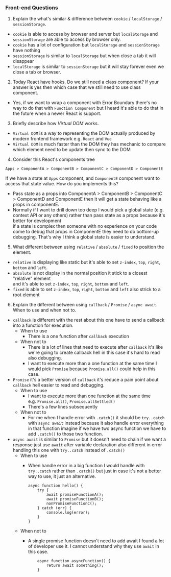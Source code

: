 ### Front-end Questions

1. Explain the what's similar & difference between `cookie` / `localStorage` / `sessionStorage`.
- `cookie` is able to access by browser and server but `localStorage` and `sessionStorage` are able to access by browser only.
- `cookie` has a lot of configuration but `localStorage` and `sessionStorage` have nothing
- `sessionStorage` is similar to `localStorage` but when close a tab it will disappear
- `localStorage` is similar to `sessionStorage` but it will stay forever even we close a tab or browser.

2. Today React have hooks. Do we still need a class component? If your answer is yes then which case that we still need to use class component.
- Yes, if we want to wrap a component with Error Boundary there's no way to do that with `Function Component` but I heard it's able to do that in the future when a newer React is support.

3. Briefly describe how *Virtual DOM* works.
- `Virtual DOM` is a way to representing the DOM actually produced by modern frontend framework e.g. `React` and `Vue`
- `Virtual DOM` is much faster than the DOM they has mechanic to compare which element need to be update then sync to the DOM

4. Consider this React's components tree
```
Apps > ComponentA > ComponentB > ComponentC > ComponentD > ComponentE
```

If we have a state at `Apps` component, and `ComponentE` component want to access that state value. How do you implements this?
- Pass state as a props into ComponentA > ComponentB > ComponentC > ComponentD and ComponentE then it will get a state behaving like a props in componentE.
- Normally if I want to drill down too deep I would pick a global state (e.g. context API or any others) rather than pass state as a props because it's better for development<br/> if a state is complex then someone with no experience on your code come to debug that props in ComponentE they need to do bottom-up debugging. That's why I think a global state is easier to understand.

5. What different between using `relative` / `absolute` / `fixed` to position the element.
- `relative` is displaying like static but it's able to set `z-index`, `top`, `right`, `bottom` and `left`.
- `absolute` is not display in the normal position it stick to a closest "relative" element<br/> and it's able to set `z-index`, `top`, `right`, `bottom` and `left`.
- `fixed` is able to set `z-index`, `top`, `right`, `bottom` and `left` also strick to a root element

6. Explain the different between using `callback` / `Promise` / `async await`. When to use and when not to.
- `callback` is different with the rest about this one have to send a callback into a function for execution.
    - When to use
        - There is a one function after `callback` execution
    - When not to
        - There is a lot of lines that need to execute after `callback` it's like we're going to create callback hell in this case it's hard to read also debugging.
        - I want to execute more than a one function at the same time I would pick `Promise` because `Promise.all()` could help in this case.
- `Promise` it's a better version of `callback` it's reduce a pain point about `callback` hell easier to read and debugging.
    - When to use
        - I want to execute more than one function at the same time <br/> e.g. `Promise.all()`, `Promise.allSettled()`
        - There's a few lines subsequently
    - When not to
        - For me when I handle error with `.catch()` it should be `try..catch` with `async await` instead because it also handle error everything in that function imagine if we have two async function we have to add `.catch()` to those two function.
- `async await` is similar to `Promise` but it doesn't need to chain if we want a response just use `await` after variable declaration also different in error handling this one with `try..catch` instead of `.catch()`
    - When to use
        - When handle error in a big function I would handle with `try..catch` rather than `.catch()` but just in case it's not a better way to use, it just an alternative.

            ```
            async function hello() {
                try {
                    await promiseFunctionA();
                    await promiseFunctionB();
                    nonPromiseFunctionC();
                } catch (err) {
                    console.log(error);
                }
            }
            ```
    - When not to
        - A single promise function doesn't need to add await I found a lot of developer use it. I cannot understand why they use `await` in this case.

            ```
                async function asyncFunction() {
                    return await something();
                }
            ```
